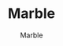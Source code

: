 ---
designer: Endless Knot
description: "Color%20Name%3A%20Greige%0AMaterial%3A%20Wool%0APile%3A%20CutStyle%3A%20Modern"
image_primary: img/Marble-A-600x751.jpg
image_secondary: ../../../images/blank.png
manufacturer: Endless Knot
href: https://endlessknotrugs.com/product/marble/
subtitle: Marble
tags: 
  - endless_knot
  - hand-knotted-rugs
title: Marble
image_thumb: img/Marble-A-300x300.jpg
category: hand-knotted-rugs
slug: /manufacturers/endless-knot/hand-knotted-rugs/endless-knot-marble
---